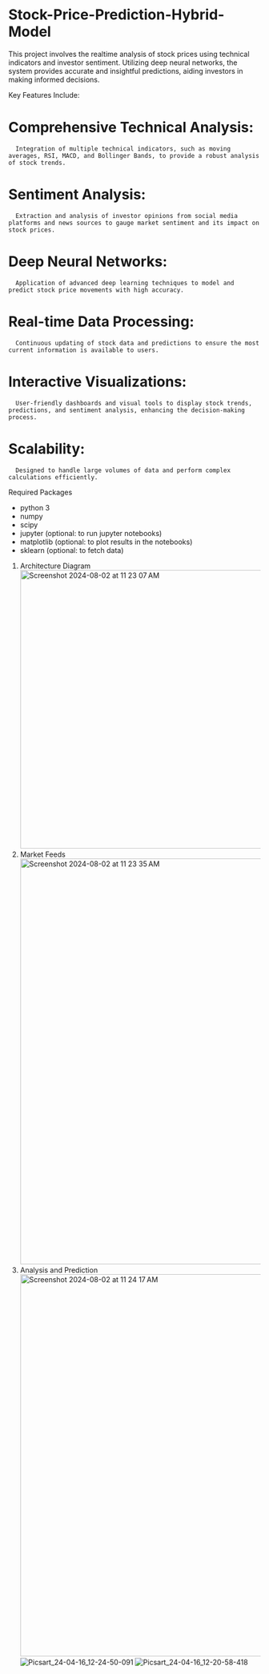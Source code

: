 # Stock-Price-Prediction-Hybrid-Model

This project involves the realtime analysis of stock prices using technical indicators and investor sentiment. Utilizing deep neural networks, the system provides accurate and insightful predictions, aiding investors in making informed decisions.

Key Features Include:

# Comprehensive Technical Analysis:
      Integration of multiple technical indicators, such as moving averages, RSI, MACD, and Bollinger Bands, to provide a robust analysis of stock trends.
      
# Sentiment Analysis: 
      Extraction and analysis of investor opinions from social media platforms and news sources to gauge market sentiment and its impact on stock prices.
# Deep Neural Networks: 
      Application of advanced deep learning techniques to model and predict stock price movements with high accuracy.
# Real-time Data Processing:
      Continuous updating of stock data and predictions to ensure the most current information is available to users.
# Interactive Visualizations:
      User-friendly dashboards and visual tools to display stock trends, predictions, and sentiment analysis, enhancing the decision-making process.
# Scalability:
      Designed to handle large volumes of data and perform complex calculations efficiently.



Required Packages
-  python 3
-  numpy
-  scipy
-  jupyter (optional: to run jupyter notebooks)
-  matplotlib (optional: to plot results in the notebooks)
-  sklearn (optional: to fetch data)


1. Architecture Diagram
   <img width="556" alt="Screenshot 2024-08-02 at 11 23 07 AM" src="https://github.com/user-attachments/assets/358f0429-39dc-4fd6-828b-688df002e49b">
2. Market Feeds
   <img width="810" alt="Screenshot 2024-08-02 at 11 23 35 AM" src="https://github.com/user-attachments/assets/aa255cad-5cc6-411f-8bd6-6000b6c0a0d1">
3. Analysis and Prediction
   <img width="763" alt="Screenshot 2024-08-02 at 11 24 17 AM" src="https://github.com/user-attachments/assets/f6cf2fdc-153b-4bf3-942a-d223d8882a20">
![Picsart_24-04-16_12-24-50-091](https://github.com/user-attachments/assets/79136297-7448-4b67-92e6-bd5b48dcd9e5)
![Picsart_24-04-16_12-20-58-418](https://github.com/user-attachments/assets/b566d99c-c2f2-40cf-9c45-2a3bace381b7)
